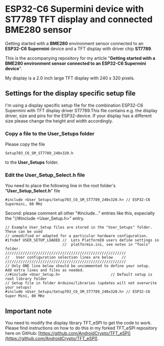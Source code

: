 # ESP32-C6 Supermini device with ST7789 TFT display and connected BME280 sensor
 Getting started with a **BME280** environment sensor connected to an **ESP32-C6 Supermini** device and a TFT display with driver chip **ST7789**.

This is the accompanying repository for my article "**Getting started with a BME280 environment sensor connected to an ESP32-C6 Supermini device**".

My display is a 2.0 inch large TFT display with 240 x 320 pixels.

## Settings for the display specific setup file

I'm using a display specific setup file for the combination ESP32-C6 Supermini with TFT display driver ST7789.This file contains e.g. the display driver, size and pins for the ESP32-device. If your display has a different size please change the height and width accordingly. 

### Copy a file to the User_Setups folder

Please copy the file

    Setup703_C6_SM_ST7789_240x320.h

to the **User_Setups** folder.

### Edit the User_Setup_Select.h file

You need to place the following line in the root folder's "**User_Setup_Select.h**" file

    #include <User_Setups/Setup703_C6_SM_ST7789_240x320.h> // ESP32-C6 Supermini, 80 MHz

Second: please comment all other "#include..." entries like this, especially the "//#include <User_Setup.h>" entry.

````
// Example User_Setup files are stored in the "User_Setups" folder. These can be used
// unmodified or adapted for a particular hardware configuration.
#ifndef USER_SETUP_LOADED //  Lets PlatformIO users define settings in
                          //  platformio.ini, see notes in "Tools" folder.
///////////////////////////////////////////////////////
//   User configuration selection lines are below    //
///////////////////////////////////////////////////////
// Only ONE line below should be uncommented to define your setup.  Add extra lines and files as needed.
//#include <User_Setup.h>                       // Default setup is root library folder
// Setup file in folder Arduino/libraries (updates will not overwrite your setups)
#include <User_Setups/Setup703_C6_SM_ST7789_240x320.h> // ESP32-C6 Super Mini, 80 MHz
````

## Important note

You need to modify the display library TFT_eSPI to get the code to work. Please find instructions on how to do this in my forked TFT_eSPI repository here on GitHub: [https://github.com/AndroidCrypto/TFT_eSPI](https://github.com/AndroidCrypto/TFT_eSPI).

